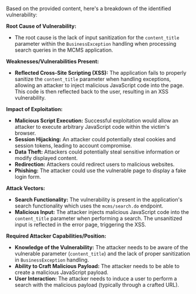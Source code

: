 Based on the provided content, here's a breakdown of the identified vulnerability:

**Root Cause of Vulnerability:**

*   The root cause is the lack of input sanitization for the `content_title` parameter within the `BusinessException` handling when processing search queries in the MCMS application.

**Weaknesses/Vulnerabilities Present:**

*   **Reflected Cross-Site Scripting (XSS):** The application fails to properly sanitize the `content_title` parameter when handling exceptions, allowing an attacker to inject malicious JavaScript code into the page. This code is then reflected back to the user, resulting in an XSS vulnerability.

**Impact of Exploitation:**

*   **Malicious Script Execution:** Successful exploitation would allow an attacker to execute arbitrary JavaScript code within the victim's browser.
*   **Session Hijacking:** An attacker could potentially steal cookies and session tokens, leading to account compromise.
*   **Data Theft:** Attackers could potentially steal sensitive information or modify displayed content.
*   **Redirection:** Attackers could redirect users to malicious websites.
*   **Phishing:** The attacker could use the vulnerable page to display a fake login form.

**Attack Vectors:**

*   **Search Functionality:** The vulnerability is present in the application's search functionality which uses the `mcms/search.do` endpoint.
*   **Malicious Input:** The attacker injects malicious JavaScript code into the `content_title` parameter when performing a search. The unsanitized input is reflected in the error page, triggering the XSS.

**Required Attacker Capabilities/Position:**

*   **Knowledge of the Vulnerability:** The attacker needs to be aware of the vulnerable parameter (`content_title`) and the lack of proper sanitization in `BusinessException` handling.
*   **Ability to Craft Malicious Payload:** The attacker needs to be able to create a malicious JavaScript payload.
*   **User Interaction:** The attacker needs to induce a user to perform a search with the malicious payload (typically through a crafted URL).